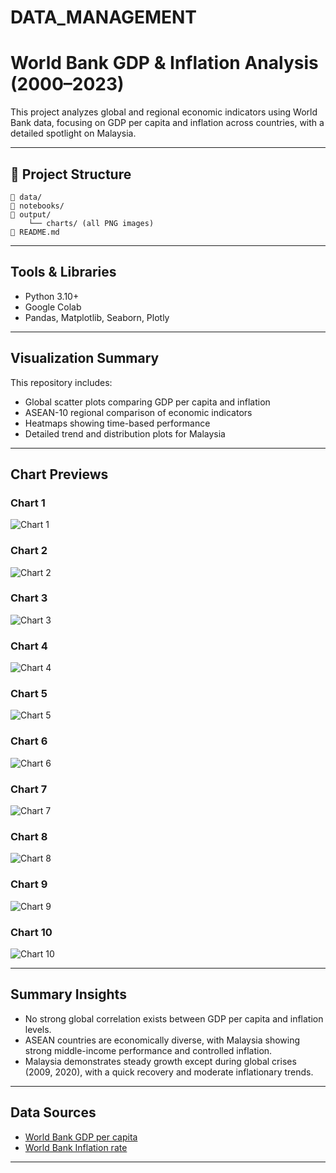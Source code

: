 # DATA_MANAGEMENT
# World Bank GDP & Inflation Analysis (2000–2023)

This project analyzes global and regional economic indicators using World Bank data, focusing on GDP per capita and inflation across countries, with a detailed spotlight on Malaysia.

---

## 📁 Project Structure

```
📁 data/
📁 notebooks/
📁 output/
    └── charts/ (all PNG images)
📄 README.md
```

---

##  Tools & Libraries

- Python 3.10+
- Google Colab
- Pandas, Matplotlib, Seaborn, Plotly

---

##  Visualization Summary

This repository includes:
- Global scatter plots comparing GDP per capita and inflation
- ASEAN-10 regional comparison of economic indicators
- Heatmaps showing time-based performance
- Detailed trend and distribution plots for Malaysia

---

##  Chart Previews

### Chart 1
![Chart 1](output/charts/chart_1.png)

### Chart 2
![Chart 2](output/charts/chart_2.png)

### Chart 3
![Chart 3](output/charts/chart_3.png)

### Chart 4
![Chart 4](output/charts/chart_4.png)

### Chart 5
![Chart 5](output/charts/chart_5.png)

### Chart 6
![Chart 6](output/charts/chart_6.png)

### Chart 7
![Chart 7](output/charts/chart_7.png)

### Chart 8
![Chart 8](output/charts/chart_8.png)

### Chart 9
![Chart 9](output/charts/chart_9.png)

### Chart 10
![Chart 10](output/charts/chart_10.png)



---

##  Summary Insights

- No strong global correlation exists between GDP per capita and inflation levels.
- ASEAN countries are economically diverse, with Malaysia showing strong middle-income performance and controlled inflation.
- Malaysia demonstrates steady growth except during global crises (2009, 2020), with a quick recovery and moderate inflationary trends.

---

##  Data Sources

- [World Bank GDP per capita](https://data.worldbank.org/indicator/NY.GDP.PCAP.CD)
- [World Bank Inflation rate](https://data.worldbank.org/indicator/FP.CPI.TOTL.ZG)

---
